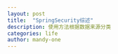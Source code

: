 ```yaml
---
layout: post
title:  "SpringSecurity综述"
description: 使用方法根据数据来源分类
categories: life
author: mandy-one
---
```

